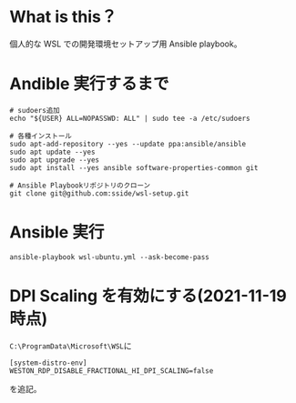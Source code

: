 # What is this？

個人的な WSL での開発環境セットアップ用 Ansible playbook。

# Andible 実行するまで

```shell
# sudoers追加
echo "${USER} ALL=NOPASSWD: ALL" | sudo tee -a /etc/sudoers

# 各種インストール
sudo apt-add-repository --yes --update ppa:ansible/ansible
sudo apt update --yes
sudo apt upgrade --yes
sudo apt install --yes ansible software-properties-common git

# Ansible Playbookリポジトリのクローン
git clone git@github.com:sside/wsl-setup.git
```

# Ansible 実行

```shell
ansible-playbook wsl-ubuntu.yml --ask-become-pass
```

# DPI Scaling を有効にする(2021-11-19時点)

`C:\ProgramData\Microsoft\WSL`に

```
[system-distro-env]
WESTON_RDP_DISABLE_FRACTIONAL_HI_DPI_SCALING=false
```

を追記。
